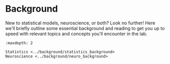 # Background

New to statistical models, neuroscience, or both? Look no further! Here we'll briefly outline some essential background and reading to get you up to speed with relevant topics and concepts you'll encounter in the lab.

```{toctree}
:maxdepth: 2

Statistics <../background/statistics_background>
Neuroscience <../background/neuro_background>
```